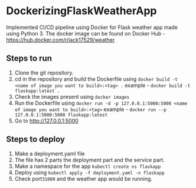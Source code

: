 # DockerizingFlaskWeatherApp

Implemented CI/CD pipeline using Docker for Flask weather app made using Python 3.
The docker image can be found on Docker Hub - https://hub.docker.com/r/jack17529/weather

## Steps to run

1. Clone the git repository.
2. cd in the repository and build the Dockerfile using `docker build -t <name of image you want to build>:<tag> .`
example - `docker build -t flaskapp:latest .`
3. Check the images present using `docker images`
4. Run the Dockerfile using `docker run -d -p 127.0.0.1:5000:5000 <name of image you want to build>:<tag>`
example - `docker run --p 127.0.0.1:5000:5000 flaskapp:latest`
5. Go to http://127.0.0.1:5000

## Steps to deploy

1. Make a deployment.yaml file
2. The file has 2 parts the deployment part and the service part.
3. Make a namespace for the app `kubectl create ns flaskapp`
4. Deploy using `kubectl apply -f deployment.yaml -n flaskapp`
5. Check port`31000` and the weather app would be running.
